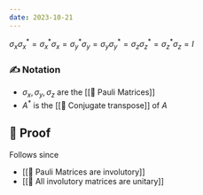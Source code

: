 ```yaml
---
date: 2023-10-21
---
```


$\sigma_x \sigma_x^* = \sigma_x^* \sigma_x = \sigma_y^* \sigma_y = \sigma_y \sigma_y^* = \sigma_z \sigma_z^* = \sigma_z^* \sigma_z = I$ 
### ✍️  Notation
- $\sigma_x, \sigma_y, \sigma_z$ are the [[📘 Pauli Matrices]]
- $A^*$ is the [[📘 Conjugate transpose]] of $A$

## 🧠 Proof
Follows since
- [[📗 Pauli Matrices are involutory]]
- [[📗 All involutory matrices are unitary]]